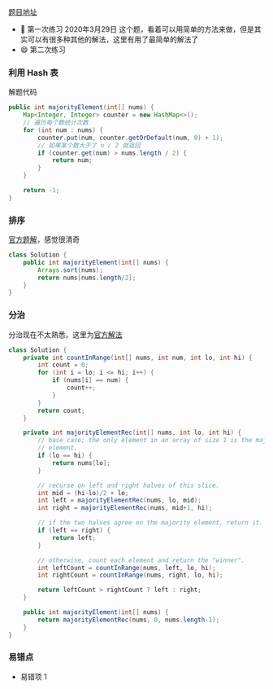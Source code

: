 [题目地址](https://leetcode-cn.com/problems/majority-element/)



- :slightly_smiling_face: 第一次练习 2020年3月29日 这个题，看着可以用简单的方法来做，但是其实可以有很多种其他的解法，这里有用了最简单的解法了
- :smile: 第二次练习 



### 利用 Hash 表

解题代码

```java
public int majorityElement(int[] nums) {
    Map<Integer, Integer> counter = new HashMap<>();
    // 遍历每个数统计次数
    for (int num : nums) {
        counter.put(num, counter.getOrDefault(num, 0) + 1);
        // 如果某个数大于了 n / 2 就返回
        if (counter.get(num) > nums.length / 2) {
            return num;
        }
    }

    return -1;
}
```



### 排序

[官方题解](https://leetcode-cn.com/problems/majority-element/solution/duo-shu-yuan-su-by-leetcode-solution/)，感觉很清奇

```java
class Solution {
    public int majorityElement(int[] nums) {
        Arrays.sort(nums);
        return nums[nums.length/2];
    }
}
```



### 分治

分治现在不太熟悉，这里为[官方解法](https://leetcode-cn.com/problems/majority-element/solution/duo-shu-yuan-su-by-leetcode-solution/)

```java
class Solution {
    private int countInRange(int[] nums, int num, int lo, int hi) {
        int count = 0;
        for (int i = lo; i <= hi; i++) {
            if (nums[i] == num) {
                count++;
            }
        }
        return count;
    }

    private int majorityElementRec(int[] nums, int lo, int hi) {
        // base case; the only element in an array of size 1 is the majority
        // element.
        if (lo == hi) {
            return nums[lo];
        }

        // recurse on left and right halves of this slice.
        int mid = (hi-lo)/2 + lo;
        int left = majorityElementRec(nums, lo, mid);
        int right = majorityElementRec(nums, mid+1, hi);

        // if the two halves agree on the majority element, return it.
        if (left == right) {
            return left;
        }

        // otherwise, count each element and return the "winner".
        int leftCount = countInRange(nums, left, lo, hi);
        int rightCount = countInRange(nums, right, lo, hi);

        return leftCount > rightCount ? left : right;
    }

    public int majorityElement(int[] nums) {
        return majorityElementRec(nums, 0, nums.length-1);
    }
}
```



### 易错点

- 易错项 1 
